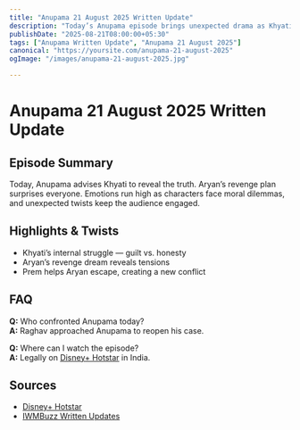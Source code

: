 ```yaml
---
title: "Anupama 21 August 2025 Written Update"
description: "Today’s Anupama episode brings unexpected drama as Khyati faces tough decisions."
publishDate: "2025-08-21T08:00:00+05:30"
tags: ["Anupama Written Update", "Anupama 21 August 2025"]
canonical: "https://yoursite.com/anupama-21-august-2025"
ogImage: "/images/anupama-21-august-2025.jpg"

---
```

# Anupama 21 August 2025 Written Update

## Episode Summary
Today, Anupama advises Khyati to reveal the truth. Aryan’s revenge plan surprises everyone. Emotions run high as characters face moral dilemmas, and unexpected twists keep the audience engaged.

## Highlights & Twists
- Khyati’s internal struggle — guilt vs. honesty  
- Aryan’s revenge dream reveals tensions  
- Prem helps Aryan escape, creating a new conflict  

## FAQ
**Q:** Who confronted Anupama today?  
**A:** Raghav approached Anupama to reopen his case.

**Q:** Where can I watch the episode?  
**A:** Legally on [Disney+ Hotstar](https://www.hotstar.com/in) in India.

## Sources
- [Disney+ Hotstar](https://www.hotstar.com/in)  
- [IWMBuzz Written Updates](https://www.iwmbuzz.com/television/written-updates)
